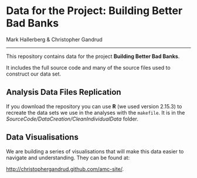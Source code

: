 # Data for the Project: Building Better Bad Banks

Mark Hallerberg & Christopher Gandrud

---

This repository contains data for the project **Building Better Bad Banks**. 

It includes the full source code and many of the source files used to construct our data set.

## Analysis Data Files Replication

If you download the repository you can use **R** (we used version 2.15.3) to recreate the data sets we use in the analyses with the `makefile`. It is in the *SourceCode/DataCreation/CleanIndividualData* folder.


## Data Visualisations

We are building a series of visualisations that will make this data easier to navigate and understanding. They can be found at:

<http://christophergandrud.github.com/amc-site/>.
